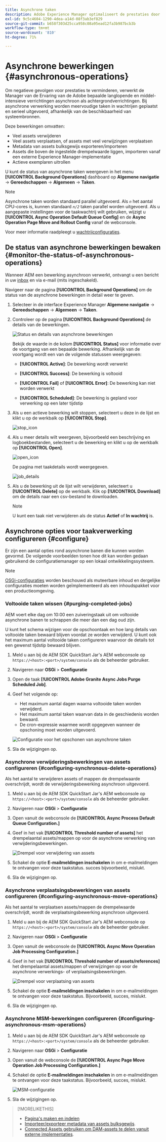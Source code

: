 ```yaml
---
title: Asynchrone taken
description: Adobe Experience Manager optimaliseert de prestaties door sommige hulpbronintensieve taken als achtergrondbewerkingen asynchroon te voltooien.
exl-id: 9c5c4604-1290-4dea-a14d-08f3ab3ef829
source-git-commit: b658f303d25cca958c08a95ead12fa3b987bcb3b
workflow-type: tm+mt
source-wordcount: '810'
ht-degree: 71%

---
```


# Asynchrone bewerkingen {#asynchronous-operations}

Om negatieve gevolgen voor prestaties te verminderen, verwerkt de Manager van de Ervaring van de Adobe bepaalde langlopende en middel-intensieve verrichtingen asynchroon als achtergrondverrichtingen. Bij asynchrone verwerking worden meervoudige taken in wachtrijen geplaatst en serieel uitgevoerd, afhankelijk van de beschikbaarheid van systeembronnen.

Deze bewerkingen omvatten:

* Veel assets verwijderen
* Veel assets verplaatsen, of assets met veel verwijzingen verplaatsen
* Metadata van assets bulksgewijs exporteren/importeren
* Assets die boven de ingestelde drempelwaarde liggen, importeren vanaf een externe Experience Manager-implementatie
* Actieve exemplaren uitrollen

U kunt de status van asynchrone taken weergeven in het menu **[!UICONTROL Background Operations]** dashboard op **Algemene navigatie** -> **Gereedschappen** -> **Algemeen** -> **Taken**.

>[!NOTE]
>
>Asynchrone taken worden standaard parallel uitgevoerd. Als *`n`* het aantal CPU-cores is, kunnen standaard *`n/2`* taken parallel worden uitgevoerd. Als u aangepaste instellingen voor de taakwachtrij wilt gebruiken, wijzigt u **[!UICONTROL Async Operation Default Queue Config]** en de **Async Operation Page Move and Rollout Config** vanaf de webconsole.
>
>Voor meer informatie raadpleegt u [wachtrijconfiguraties](https://sling.apache.org/documentation/bundles/apache-sling-eventing-and-job-handling.html#queue-configurations).

## De status van asynchrone bewerkingen bewaken {#monitor-the-status-of-asynchronous-operations}

Wanneer AEM een bewerking asynchroon verwerkt, ontvangt u een bericht in uw [inbox](/help/sites-cloud/authoring/getting-started/inbox.md) en via e-mail (mits ingeschakeld).

Navigeer naar de pagina **[!UICONTROL Background Operations]** om de status van de asynchrone bewerkingen in detail weer te geven.

1. Selecteer in de interface Experience Manager **Algemene navigatie** -> **Gereedschappen** -> **Algemeen** -> **Taken**.

1. Controleer op de pagina **[!UICONTROL Background Operations]** de details van de bewerkingen.

   ![Status en details van asynchrone bewerkingen](assets/async-operation-status.png)

   Bekijk de waarde in de kolom **[!UICONTROL Status]** voor informatie over de voortgang van een bepaalde bewerking. Afhankelijk van de voortgang wordt een van de volgende statussen weergegeven:

   * **[!UICONTROL Active]**: De bewerking wordt verwerkt

   * **[!UICONTROL Success]**: De bewerking is voltooid

   * **[!UICONTROL Fail]** of **[!UICONTROL Error]**: De bewerking kan niet worden verwerkt

   * **[!UICONTROL Scheduled]**: De bewerking is gepland voor verwerking op een later tijdstip

1. Als u een actieve bewerking wilt stoppen, selecteert u deze in de lijst en klikt u op de werkbalk op **[!UICONTROL Stop]**.

   ![stop_icon](assets/async-stop-icon.png)

1. Als u meer details wilt weergeven, bijvoorbeeld een beschrijving en logboekbestanden, selecteert u de bewerking en klikt u op de werkbalk op **[!UICONTROL Open]**.

   ![open_icon](assets/async-open-icon.png)

   De pagina met taakdetails wordt weergegeven.

   ![job_details](assets/async-job-details.png)

1. Als u de bewerking uit de lijst wilt verwijderen, selecteert u **[!UICONTROL Delete]** op de werkbalk. Klik op **[!UICONTROL Download]** om de details naar een csv-bestand te downloaden.

   >[!NOTE]
   >
   >U kunt een taak niet verwijderen als de status **Actief** of **In wachtrij** is.

## Asynchrone opties voor taakverwerking configureren {#configure}

Er zijn een aantal opties rond asynchrone banen die kunnen worden gevormd. De volgende voorbeelden tonen hoe dit kan worden gedaan gebruikend de configuratiemanager op een lokaal ontwikkelingssysteem.

>[!NOTE]
>
>[OSGi-configuraties](/help/implementing/deploying/configuring-osgi.md#creating-osgi-configurations) worden beschouwd als muteerbare inhoud en dergelijke configuraties moeten worden geïmplementeerd als een inhoudspakket voor een productieomgeving.

### Voltooide taken wissen {#purging-completed-jobs}

AEM voert elke dag om 10:00 een zuiveringstaak uit om voltooide asynchrone banen te schrappen die meer dan een dag oud zijn.

U kunt het schema wijzigen voor de opschoontaak en hoe lang details van voltooide taken bewaard blijven voordat ze worden verwijderd. U kunt ook het maximum aantal voltooide taken configureren waarvoor de details tot een gewenst tijdstip bewaard blijven.

1. Meld u aan bij de AEM SDK QuickStart Jar&#39;s AEM webconsole op `https://<host>:<port>/system/console` als de beheerder gebruiker.
1. Navigeren naar **OSGi** > **Configuratie**
1. Open de taak **[!UICONTROL Adobe Granite Async Jobs Purge Scheduled Job]**.
1. Geef het volgende op:
   * Het maximum aantal dagen waarna voltooide taken worden verwijderd.
   * Het maximum aantal taken waarvan data in de geschiedenis worden bewaard.
   * De cron-expressie waarmee wordt opgegeven wanneer de opschoning moet worden uitgevoerd.

   ![Configuratie voor het opschonen van asynchrone taken](assets/async-purge-job.png)

1. Sla de wijzigingen op.

### Asynchrone verwijderingsbewerkingen van assets configureren {#configuring-synchronous-delete-operations}

Als het aantal te verwijderen assets of mappen de drempelwaarde overschrijdt, wordt de verwijderingsbewerking asynchroon uitgevoerd.

1. Meld u aan bij de AEM SDK QuickStart Jar&#39;s AEM webconsole op `https://<host>:<port>/system/console` als de beheerder gebruiker.
1. Navigeren naar **OSGi** > **Configuratie**
1. Open vanuit de webconsole de **[!UICONTROL Async Process Default Queue Configuration.]**
1. Geef in het vak **[!UICONTROL Threshold number of assets]** het drempelaantal assets/mappen op voor de asynchrone verwerking van verwijderingsbewerkingen.

   ![Drempel voor verwijdering van assets](assets/async-delete-threshold.png)

1. Schakel de optie **E-mailmeldingen inschakelen** in om e-mailmeldingen te ontvangen voor deze taakstatus. succes bijvoorbeeld, mislukt.
1. Sla de wijzigingen op.

### Asynchrone verplaatsingsbewerkingen van assets configureren {#configuring-asynchronous-move-operations}

Als het aantal te verplaatsen assets/mappen de drempelwaarde overschrijdt, wordt de verplaatsingsbewerking asynchroon uitgevoerd.

1. Meld u aan bij de AEM SDK QuickStart Jar&#39;s AEM webconsole op `https://<host>:<port>/system/console` als de beheerder gebruiker.
1. Navigeren naar **OSGi** > **Configuratie**
1. Open vanuit de webconsole de **[!UICONTROL Async Move Operation Job Processing Configuration.]**
1. Geef in het vak **[!UICONTROL Threshold number of assets/references]** het drempelaantal assets/mappen of verwijzingen op voor de asynchrone verwerkings- of verplaatsingsbewerkingen.

   ![Drempel voor verplaatsing van assets](assets/async-move-threshold.png)

1. Schakel de optie **E-mailmeldingen inschakelen** in om e-mailmeldingen te ontvangen voor deze taakstatus. Bijvoorbeeld, succes, mislukt.
1. Sla de wijzigingen op.

### Asynchrone MSM-bewerkingen configureren {#configuring-asynchronous-msm-operations}

1. Meld u aan bij de AEM SDK QuickStart Jar&#39;s AEM webconsole op `https://<host>:<port>/system/console` als de beheerder gebruiker.
1. Navigeren naar **OSGi** > **Configuratie**
1. Open vanuit de webconsole de **[!UICONTROL Async Page Move Operation Job Processing Configuration.]**
1. Schakel de optie **E-mailmeldingen inschakelen** in om e-mailmeldingen te ontvangen voor deze taakstatus. Bijvoorbeeld, succes, mislukt.

   ![MSM-configuratie](assets/async-msm.png)

1. Sla de wijzigingen op.

>[!MORELIKETHIS]
>
>* [Pagina&#39;s maken en indelen](/help/sites-cloud/authoring/fundamentals/organizing-pages.md)
>* [Importeer/exporteer metadata van assets bulksgewijs](/help/assets/metadata-import-export.md).
>* [Connected Assets gebruiken om DAM-assets te delen vanuit externe implementaties](/help/assets/use-assets-across-connected-assets-instances.md).
